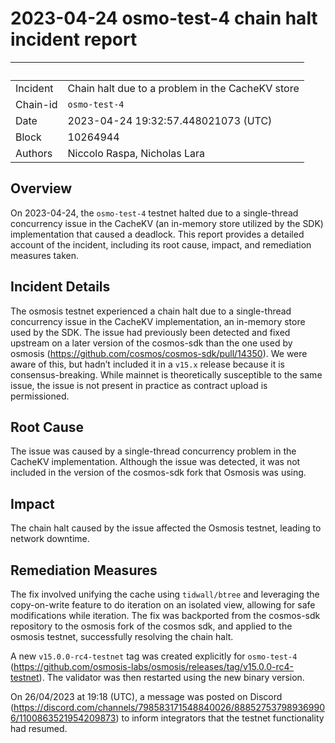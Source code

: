 # 2023-04-24 osmo-test-4 chain halt incident report

| &nbsp;   | &nbsp;                                           |
|----------|--------------------------------------------------|
| Incident | Chain halt due to a problem in the CacheKV store |
| Chain-id | `osmo-test-4`                                    |
| Date     | 2023-04-24 19:32:57.448021073 (UTC)              |
| Block    | 10264944                                         |
| Authors  | Niccolo Raspa, Nicholas Lara                     |

## Overview

On 2023-04-24, the `osmo-test-4` testnet halted due to a single-thread concurrency issue in the CacheKV (an in-memory store utilized by the SDK) implementation that caused a deadlock. 
This report provides a detailed account of the incident, including its root cause, impact, and remediation measures taken.

## Incident Details

The osmosis testnet experienced a chain halt due to a single-thread concurrency issue in the CacheKV implementation, an in-memory store used by the SDK. The issue had previously been detected and fixed upstream on a later version of the cosmos-sdk than the one used by osmosis (https://github.com/cosmos/cosmos-sdk/pull/14350). We were aware of this, but hadn’t included it in a `v15.x` release because it is consensus-breaking. While mainnet is theoretically susceptible to the same issue, the issue is not present in practice as contract upload is permissioned.

## Root Cause

The issue was caused by a single-thread concurrency problem in the CacheKV implementation.
Although the issue was detected, it was not included in the version of the cosmos-sdk fork that Osmosis was using.

## Impact

The chain halt caused by the issue affected the Osmosis testnet, leading to network downtime.

## Remediation Measures

The fix involved unifying the cache using `tidwall/btree` and leveraging the copy-on-write feature to do iteration on an isolated view, allowing for safe modifications while iteration. The fix was backported from the cosmos-sdk repository to the osmosis fork of the cosmos sdk, and applied to the osmosis testnet, successfully resolving the chain halt.

A new `v15.0.0-rc4-testnet` tag was created explicitly for `osmo-test-4` (https://github.com/osmosis-labs/osmosis/releases/tag/v15.0.0-rc4-testnet). The validator was then restarted using the new binary version.

On 26/04/2023 at 19:18 (UTC), a message was posted on Discord (https://discord.com/channels/798583171548840026/888527537989369906/1100863521954209873) to inform integrators that the testnet functionality had resumed.
